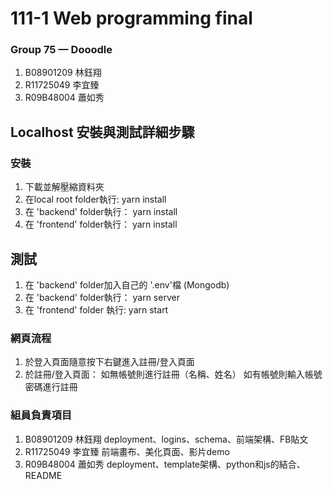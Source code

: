 # 111-1 Web programming final
### Group 75 — Dooodle
1. B08901209 林鈺翔
2. R11725049 李宜臻
3. R09B48004 蕭如秀

## Localhost 安裝與測試詳細步驟
### 安裝
1. 下載並解壓縮資料夾
2. 在local root folder執行:
    yarn install
3. 在 'backend' folder執行：
    yarn install
4. 在 'frontend' folder執行：
    yarn install
    
## 測試
1. 在 'backend' folder加入自己的 '.env'檔 (Mongodb)
2. 在 'backend' folder執行：
    yarn server
3. 在 'frontend' folder 執行:
    yarn start

### 網頁流程
1. 於登入頁面隨意按下右鍵進入註冊/登入頁面
2. 於註冊/登入頁面：
    如無帳號則進行註冊（名稱、姓名）
    如有帳號則輸入帳號密碼進行註冊
    
### 組員負責項目
1. B08901209 林鈺翔    deployment、logins、schema、前端架構、FB貼文
2. R11725049 李宜臻    前端畫布、美化頁面、影片demo
3. R09B48004 蕭如秀    deployment、template架構、python和js的結合、README
